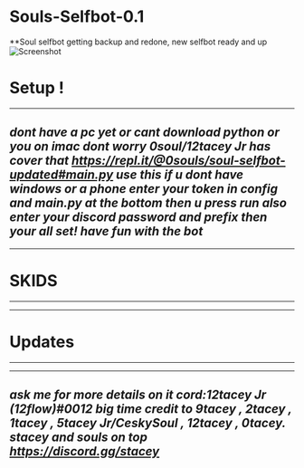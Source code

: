 # Souls-Selfbot-0.1

**Soul selfbot getting backup and redone, new selfbot ready and up
![Screenshot](https://i.ibb.co/RQCFPsV/Screen-Shot-2020-09-14-at-2-17-25-PM.png)

# Setup !
___________________________________________________________________________________________________________
*dont have a pc yet or cant download python or you on imac dont worry 0soul/12tacey Jr
has cover that https://repl.it/@0souls/soul-selfbot-updated#main.py use this if u dont have windows or a phone enter your token in config and main.py at the bottom
then u press run also enter your discord password and prefix then your all set! have fun with the bot*
-----------------------------------------------------------------------------------------------------------
___________________________________________________________________________________________________________
# SKIDS

-----------------------------------------------------------------------------------------------------------
___________________________________________________________________________________________________________
# Updates

-----------------------------------------------------------------------------------------------------------
___________________________________________________________________________________________________________
*ask me for more details on it cord:12tacey Jr (12flow)#0012
big time credit to 9tacey , 2tacey , 1tacey , 5tacey Jr/CeskySoul , 12tacey , 0tacey.  
stacey and souls on top
https://discord.gg/stacey*
-----------------------------------------------------------------------------------------------------------
